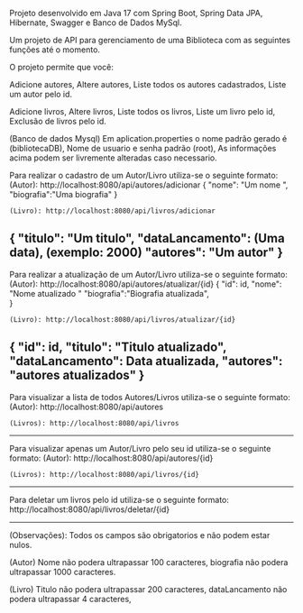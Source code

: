 Projeto desenvolvido em Java 17 com Spring Boot, Spring Data JPA, Hibernate, Swagger e Banco de Dados MySql.

Um projeto de API para gerenciamento de uma Biblioteca com as seguintes funções até o momento.

O projeto permite que você:

Adicione autores,
Altere autores,
Liste todos os autores cadastrados,
Liste um autor pelo id.


Adicione livros,
Altere livros,
Liste todos os livros,
Liste um livro pelo id,
Exclusão de livros pelo id.


(Banco de dados Mysql)
Em aplication.properties o nome padrão gerado é (bibliotecaDB),
Nome de usuario e senha padrão (root),
As informações acima podem ser livremente alteradas caso necessario.


Para realizar o cadastro de um Autor/Livro utiliza-se o seguinte formato:
    (Autor): http://localhost:8080/api/autores/adicionar
{
    "nome": "Um nome ",
    "biografia":"Uma biografia"
}

    (Livro): http://localhost:8080/api/livros/adicionar
{
    "titulo": "Um titulo",
    "dataLancamento": (Uma data), (exemplo: 2000)
    "autores": "Um autor"
}
--------------------------------------------------------------------------------------------------------

Para realizar a atualização de um Autor/Livro utiliza-se o seguinte formato:
    (Autor): http://localhost:8080/api/autores/atualizar/{id}
{
    "id": id,
    "nome": "Nome atualizado "
    "biografia":"Biografia atualizada",  
}

    (Livro): http://localhost:8080/api/livros/atualizar/{id}
{
    "id": id,
    "titulo": "Titulo atualizado",
    "dataLancamento": Data atualizada,
    "autores": "autores atualizados"
}
--------------------------------------------------------------------------------------------------------

Para visualizar a lista de todos Autores/Livros utiliza-se o seguinte formato:
    (Autor): http://localhost:8080/api/autores

    (Livros): http://localhost:8080/api/livros

--------------------------------------------------------------------------------------------------------

Para visualizar apenas um Autor/Livro pelo seu id utiliza-se o seguinte formato:
    (Autor): http://localhost:8080/api/autores/{id}

    (Livros): http://localhost:8080/api/livros/{id}

--------------------------------------------------------------------------------------------------------

Para deletar um livros pelo id utiliza-se o seguinte formato:
    http://localhost:8080/api/livros/deletar/{id}

--------------------------------------------------------------------------------------------------------
(Observações):
Todos os campos são obrigatorios e não podem estar nulos.

(Autor)
Nome não podera ultrapassar 100 caracteres,
biografia não podera ultrapassar 1000 caracteres.

(Livro)
Titulo não podera ultrapassar 200 caracteres,
dataLancamento não podera ultrapassar 4 caracteres,